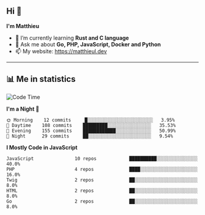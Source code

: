 ## Hi 👋
**I'm Matthieu**

- 🌱 I’m currently learning **Rust and C language**
- 💬 Ask me about **Go, PHP, JavaScript, Docker and Python**
- 📫 My website: https://matthieul.dev

-------

## 📊 Me in statistics
<!--START_SECTION:waka-->
![Code Time](http://img.shields.io/badge/Code%20Time-206%20hrs%2018%20mins-blue)

**I'm a Night 🦉** 

```text
🌞 Morning    12 commits     █░░░░░░░░░░░░░░░░░░░░░░░░   3.95% 
🌆 Daytime    108 commits    █████████░░░░░░░░░░░░░░░░   35.53% 
🌃 Evening    155 commits    ████████████░░░░░░░░░░░░░   50.99% 
🌙 Night      29 commits     ██░░░░░░░░░░░░░░░░░░░░░░░   9.54%

```


**I Mostly Code in JavaScript** 

```text
JavaScript               10 repos            ██████████░░░░░░░░░░░░░░░   40.0% 
PHP                      4 repos             ████░░░░░░░░░░░░░░░░░░░░░   16.0% 
Twig                     2 repos             ██░░░░░░░░░░░░░░░░░░░░░░░   8.0% 
HTML                     2 repos             ██░░░░░░░░░░░░░░░░░░░░░░░   8.0% 
Go                       2 repos             ██░░░░░░░░░░░░░░░░░░░░░░░   8.0%

```



<!--END_SECTION:waka-->
